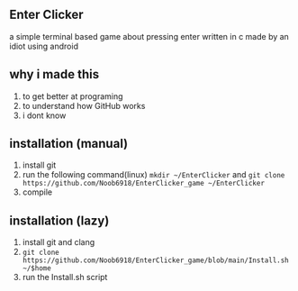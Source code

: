 ## Enter Clicker
a simple terminal based game about pressing enter
written in c
made by an idiot using android

## why i made this
1. to get better at programing
2. to understand how GitHub works
3. i dont know

## installation (manual)
1. install git
2. run the following command(linux) `mkdir ~/EnterClicker` and `git clone https://github.com/Noob6918/EnterClicker_game ~/EnterClicker`
3. compile

## installation (lazy)
1. install git and clang
2. `git clone https://github.com/Noob6918/EnterClicker_game/blob/main/Install.sh ~/$home`
3. run the Install.sh script


